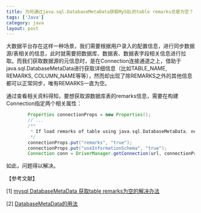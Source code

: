 ```yaml
---
title: 为何通过java.sql.DatabaseMetaData获取MySQL的table remarks总是为空？
tags: ['Java']
category: java
layout: post
---
```


大数据平台存在这样一种场景，我们需要根据用户录入的配置信息，进行同步数据源/表相关的信息，此时就需要把数据库、数据表、数据表字段相关信息进行拉取。而我们获取数据源的元信息时，是在Connection连接通道之上，借助于java.sql.DatabaseMetaData进行获取详细信息（比如TABLE_NAME,  REMARKS, COLUMN_NAME等等），然而却出现了除REMARKS之外的其他信息都可以正常同步，唯有REMARKS一直为空。

通过查看相关资料得知，要想获取源数据库表的remarks信息，需要在构建Connection指定两个相关属性：
```Java
        Properties connectionProps = new Properties();
        // ...
        /**
         * If load remarks of table using java.sql.DatabaseMetaData, need to set these parameters.
         */
        connectionProps.put("remarks", "true");
        connectionProps.put("useInformationSchema", "true");
        Connection conn = DriverManager.getConnection(url, connectionProps);
```
如此，问题得以解决。

【参考文献】

[1] [mysql DatabaseMetaData 获取table remarks为空的解决办法](http://huqiji.iteye.com/blog/2205161)

[2] [DatabaseMetaData的用法](https://www.cnblogs.com/shide/p/3340906.html)
